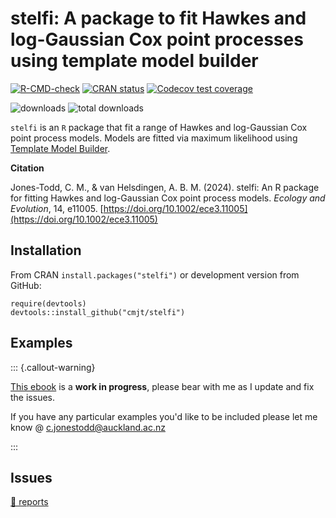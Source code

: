 # stelfi: A package to fit Hawkes and log-Gaussian Cox point processes using template model builder

<!-- badges: start -->
[![R-CMD-check](https://github.com/cmjt/stelfi/actions/workflows/R-CMD-check.yaml/badge.svg)](https://github.com/cmjt/stelfi/actions/workflows/R-CMD-check.yaml)
[![CRAN status](https://www.r-pkg.org/badges/version/stelfi)](https://CRAN.R-project.org/package=stelfi)
[![Codecov test coverage](https://codecov.io/gh/cmjt/stelfi/branch/master/graph/badge.svg)](https://app.codecov.io/gh/cmjt/stelfi?branch=master)
<!-- badges: end -->
![downloads](http://cranlogs.r-pkg.org/badges/stelfi)
![total downloads](http://cranlogs.r-pkg.org/badges/grand-total/stelfi)

`stelfi` is an `R` package that fit a range of Hawkes and log-Gaussian Cox point process models. Models are fitted via maximum likelihood using [Template Model Builder](https://github.com/kaskr/adcomp).

**Citation**

Jones-Todd, C. M., & van Helsdingen, A. B. M. (2024). stelfi: An R package for fitting Hawkes and log-Gaussian Cox point process models. *Ecology and Evolution*, 14, e11005. [https://doi.org/10.1002/ece3.11005](https://doi.org/10.1002/ece3.11005)


## Installation

From CRAN `install.packages("stelfi")` or development version from GitHub:

```
require(devtools)
devtools::install_github("cmjt/stelfi")
```

## Examples

::: {.callout-warning}

[This ebook](https://cmjt.github.io/stelfi/) is a **work in progress**, please bear with me as I update and fix the issues.

If you have any particular examples you'd like to be included please let me know @ c.jonestodd@auckland.ac.nz

:::



## Issues

[ 🐛 reports](https://github.com/cmjt/stelfi/issues)

